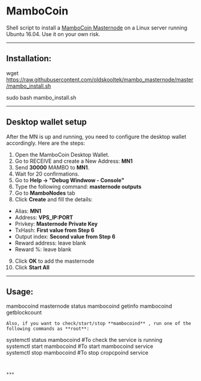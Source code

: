 # MamboCoin
Shell script to install a [MamboCoin Masternode](http://mambocoin.com) on a Linux server running Ubuntu 16.04. Use it on your own risk.  

***
## Installation:  

wget https://raw.githubusercontent.com/oldskooltek/mambo_masternode/master/mambo_install.sh

sudo bash mambo_install.sh
***

## Desktop wallet setup  

After the MN is up and running, you need to configure the desktop wallet accordingly. Here are the steps:  
1. Open the MamboCoin Desktop Wallet.  
2. Go to RECEIVE and create a New Address: **MN1**  
3. Send **30000** MAMBO to **MN1**.  
4. Wait for 20 confirmations.  
5. Go to **Help -> "Debug Windwow - Console"**  
6. Type the following command: **masternode outputs**  
7. Go to **MamboNodes** tab  
8. Click **Create** and fill the details:  
* Alias: **MN1**  
* Address: **VPS_IP:PORT**  
* Privkey: **Masternode Private Key**  
* TxHash: **First value from Step 6**  
* Output index:  **Second value from Step 6**  
* Reward address: leave blank  
* Reward %: leave blank  
9. Click **OK** to add the masternode  
10. Click **Start All**  

***

## Usage:  



mambocoind masternode status
mambocoind getinfo
mambocoind getblockcount
```  
Also, if you want to check/start/stop **mambocoind** , run one of the following commands as **root**:
```
systemctl status mambocoind #To check the service is running  
systemctl start mambocoind #To start mambocoind service  
systemctl stop mambocoind #To stop cropcpoind service  
```


***

  
